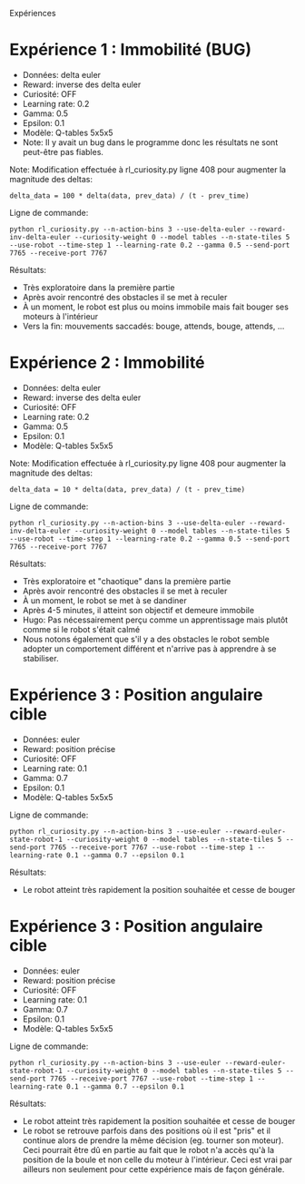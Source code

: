 

Expériences

# Expérience 1 : Immobilité (BUG)

* Données: delta euler
* Reward: inverse des delta euler
* Curiosité: OFF
* Learning rate: 0.2
* Gamma: 0.5
* Epsilon: 0.1
* Modèle: Q-tables 5x5x5
* Note: Il y avait un bug dans le programme donc les résultats ne sont peut-être pas fiables.

Note: Modification effectuée à rl_curiosity.py ligne 408 pour augmenter la magnitude des deltas:
```
delta_data = 100 * delta(data, prev_data) / (t - prev_time)
```

Ligne de commande:
```
python rl_curiosity.py --n-action-bins 3 --use-delta-euler --reward-inv-delta-euler --curiosity-weight 0 --model tables --n-state-tiles 5 --use-robot --time-step 1 --learning-rate 0.2 --gamma 0.5 --send-port 7765 --receive-port 7767
```

Résultats:
* Très exploratoire dans la première partie
* Après avoir rencontré des obstacles il se met à reculer
* À un moment, le robot est plus ou moins immobile mais fait bouger ses moteurs à l'intérieur
* Vers la fin: mouvements saccadés: bouge, attends, bouge, attends, ...

# Expérience 2 : Immobilité

* Données: delta euler
* Reward: inverse des delta euler
* Curiosité: OFF
* Learning rate: 0.2
* Gamma: 0.5
* Epsilon: 0.1
* Modèle: Q-tables 5x5x5

Note: Modification effectuée à rl_curiosity.py ligne 408 pour augmenter la magnitude des deltas:
```
delta_data = 10 * delta(data, prev_data) / (t - prev_time)
```

Ligne de commande:
```
python rl_curiosity.py --n-action-bins 3 --use-delta-euler --reward-inv-delta-euler --curiosity-weight 0 --model tables --n-state-tiles 5 --use-robot --time-step 1 --learning-rate 0.2 --gamma 0.5 --send-port 7765 --receive-port 7767
```

Résultats:
* Très exploratoire et "chaotique" dans la première partie
* Après avoir rencontré des obstacles il se met à reculer
* À un moment, le robot se met à se dandiner
* Après 4-5 minutes, il atteint son objectif et demeure immobile
* Hugo: Pas nécessairement perçu comme un apprentissage mais plutôt comme si le robot s'était calmé
* Nous notons également que s'il y a des obstacles le robot semble adopter un comportement différent et n'arrive pas à apprendre à se stabiliser.

# Expérience 3 : Position angulaire cible

* Données: euler
* Reward: position précise
* Curiosité: OFF
* Learning rate: 0.1
* Gamma: 0.7
* Epsilon: 0.1
* Modèle: Q-tables 5x5x5

Ligne de commande:
```
python rl_curiosity.py --n-action-bins 3 --use-euler --reward-euler-state-robot-1 --curiosity-weight 0 --model tables --n-state-tiles 5 --send-port 7765 --receive-port 7767 --use-robot --time-step 1 --learning-rate 0.1 --gamma 0.7 --epsilon 0.1
```

Résultats:
* Le robot atteint très rapidement la position souhaitée et cesse de bouger

# Expérience 3 : Position angulaire cible

* Données: euler
* Reward: position précise
* Curiosité: OFF
* Learning rate: 0.1
* Gamma: 0.7
* Epsilon: 0.1
* Modèle: Q-tables 5x5x5

Ligne de commande:
```
python rl_curiosity.py --n-action-bins 3 --use-euler --reward-euler-state-robot-1 --curiosity-weight 0 --model tables --n-state-tiles 5 --send-port 7765 --receive-port 7767 --use-robot --time-step 1 --learning-rate 0.1 --gamma 0.7 --epsilon 0.1
```

Résultats:
* Le robot atteint très rapidement la position souhaitée et cesse de bouger
* Le robot se retrouve parfois dans des positions où il est "pris" et il continue alors de prendre la même décision (eg. tourner son moteur). Ceci pourrait être dû en partie au fait que le robot n'a accès qu'à la position de la boule et non celle du moteur à l'intérieur. Ceci est vrai par ailleurs non seulement pour cette expérience mais de façon générale.
